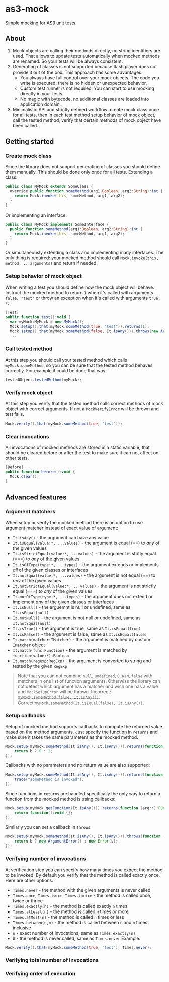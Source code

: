 # as3-mock
Simple mocking for AS3 unit tests.

## About
1. Mock objects are calling their methods directly, no string identifiers are used. That allows to update tests automatically when mocked methods are renamed. So your tests will be always consistent.
2. Generating of classes is not supported because flash player does not provide it out of the box. 
This approach has some advantages:
    - You always have full control over your mock objects. The code you write is executed, there is no hidden or unexpected behavior.
    - Custom test runner is not required. You can start to use mocking directly in your tests.
    - No magic with bytecode, no additional classes are loaded into application domain.
3. Minimalistic API and strictly defined workflow: create mock class once for all tests, then in each test method setup behavior of mock object, call the tested method, verify that certain methods of mock object have been called.

## Getting started
### Create mock class
Since the library does not support generating of classes you should define them manually. This should be done only once for all tests.
Extending a class:
```actionscript
public class MyMock extends SomeClass {
  override public function someMethod(arg1:Boolean, arg2:String):int {
    return Mock.invoke(this, someMethod, arg1, arg2);
  }
}
```
Or implementing an interface:
```actionscript
public class MyMock implements SomeInterface {
  public function someMethod(arg1:Boolean, arg2:String):int {
    return Mock.invoke(this, someMethod, arg1, arg2);
  }
}
```
Or simultaneously extending a class and implementing many interfaces. The only thing is required: your mocked method should call `Mock.invoke(this, method, ...arguments)` and return if needed.

### Setup behavior of mock object
When writing a test you should define how the mock object will behave. Instruct the mocked method to return `1` when it's called with arguments `false, "test"` or throw an exception when it's called with arguments `true, *`:
```actionscript
[Test]
public function test():void {
  var myMock:MyMock = new MyMock();
  Mock.setup().that(myMock.someMethod(true, "test")).returns(1);
  Mock.setup().that(myMock.someMethod(false, It.isAny())).throws(new ArgumentError());
  ...
```

### Call tested method
At this step you should call your tested method which calls `myMock.someMethod`, so you can be sure that the tested method behaves correctly. For example it could be done that way:
```actionscript
testedObject.testedMethod(myMock);
```

### Verify mock object
At this step you verify that the tested method calls correct methods of mock object with correct arguments. If not a `MockVerifyError` will be thrown and test fails.
```actionscript
Mock.verify().that(myMock.someMethod(true, "test"));
```

### Clear invocations
All invocations of mocked methods are stored in a static variable, that should be cleared before or after the test to make sure it can not affect on other tests.
```actionscript
[Before]
public function before():void {
  Mock.clear();
}
```

## Advanced features
### Argument matchers
When setup or verify the mocked method there is an option to use argument matcher instead of exact value of argument:
- `It.isAny()` - the argument can have any value
- `It.isEqual(value:*, ...values)` - the argument is equal (==) to _any_ of the given values
- `It.isStrictEqual(value:*, ...values)` - the argument is stritly equal (===) to _any_ of the given values
- `It.isOfType(type:*, ...types)` - the argument extends or implements _all_ of the given classes or interfaces
- `It.notEqual(value:*, ...values)` - the argument is not equal (==) to _any_ of the given values
- `It.notStrictEqual(value:*, ...values)` - the argument is not strictly equal (===) to _any_ of the given values
- `It.notOfType(type:*, ...types)` - the argument does not extend or implement _any_ of the given classes or interfaces
- `It.isNull()` - the arguemnt is null or undefined, same as `It.isEqual(null)`
- `It.notNull()` - the argument is not null or undefined, same as `It.notEqual(null)`
- `It.isTrue()` - the argument is true, same as `It.isEqual(true)`
- `It.isFalse()` - the argument is false, same as `It.isEqual(false)`
- `It.match(matcher:IMatcher)` - the argument is matched by custom `IMatcher` object
- `It.match(func:Function)` - the argument is matched by `function(value:*):Boolean`
- `It.match(regexp:RegExp)` - the argument is converted to string and tested by the given `RegExp`

> Note that you can not combine `null`, `undefined`, `0`, `NaN`, `false` with matchers in one list of function arguments. Otherwise the library can not detect which argument has a matcher and wich one has a value and `MockSetupError` will be thrown. Incorrect: ~~`myMock.someMethod(false, It.isAny())`~~. Correct:`myMock.someMethod(It.isEqual(false), It.isAny())`.

### Setup callbacks
Setup of mocked method supports callbacks to compute the returned value based on the method arguments. Just specify the function in `returns` and make sure it takes the same parameters as the mocked method.
```actionscript
Mock.setup(myMock.someMethod(It.isAny(), It.isAny())).returns(function (b:Boolean, s:String):int {
    return b ? 0 : 1;
});
```
Callbacks with no parameters and no return value are also supported:
```actionscript
Mock.setup(myMock.someMethod(It.isAny(), It.isAny())).returns(function ():void {
    trace("someMethod is invoked");
});
```
Since functions in `returns` are handled specifically the only way to return a function from the mocked method is using callbacks:
```actionscript
Mock.setup(myMock.getFunction(It.isAny())).returns(function (arg:*):Function {
    return function():void {};
});
```
Similarly you can set a callback in `throws`:
```actionscript
Mock.setup(myMock.someMethod(It.isAny(), It.isAny())).throws(function (b:Boolean, s:String):int {
    return b ? new ArgumentError() : new Error(s);
});
```

### Verifying number of invocations
At verification step you can specify how many times you expect the method to be invoked. By default you verify that the method is called exactly once. Here are other options:
- `Times.never` - the method with the given arguments is never called
- `Times.once`, `Times.twice`, `Times.thrice` - the method is called once, twice or thrice
- `Times.exactly(n)` - the method is called exactly `n` times
- `Times.atLeast(n)` - the method is called `n` times or more
- `Times.atMost(n)` - the method is called `n` times or less
- `Times.between(n,m)` - the method is called between `n` and `m` times inclusive
- `n` - exact number of invocations, same as `Times.exactly(n)`
- `0` - the method is never called, same as `Times.never`
Example:
```actionscript
Mock.verify().that(myMock.someMethod(true, "test"), Times.never);
```

### Verifying total number of invocations

### Verifying order of execution
